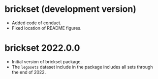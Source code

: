 # brickset (development version)

* Added code of conduct.
* Fixed location of README figures.

# brickset 2022.0.0

* Initial version of brickset package.
* The `legosets` dataset include in the package includes all sets through the end of 2022.

